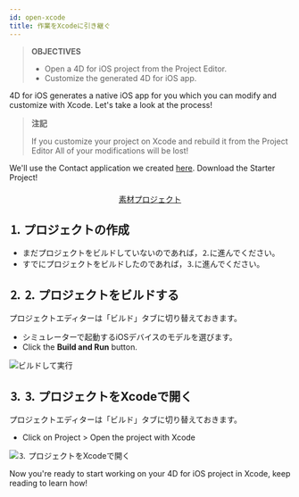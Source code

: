 ```yaml
---
id: open-xcode
title: 作業をXcodeに引き継ぐ
---
```


> **OBJECTIVES**
> 
> * Open a 4D for iOS project from the Project Editor.
> * Customize the generated 4D for iOS app.

4D for iOS generates a native iOS app for you which you can modify and customize with Xcode. Let's take a look at the process!

> **注記**
> 
> If you customize your project on Xcode and rebuild it from the Project Editor All of your modifications will be lost!


We'll use the Contact application we created [here](contact-app.html). Download the Starter Project!

<div markdown="1" style="text-align: center; margin-top: 20px">
<a class="button"
href="../assets/en/customize-with-xcode/ContactStarter.zip">素材プロジェクト</a>
</div>

## ⒈ プロジェクトの作成

* まだプロジェクトをビルドしていないのであれば，⒉に進んでください。
* すでにプロジェクトをビルドしたのであれば，⒊に進んでください。

## ⒉ ⒉ プロジェクトをビルドする

プロジェクトエディターは「ビルド」タブに切り替えておきます。

* シミュレーターで起動するiOSデバイスのモデルを選びます。
* Click the **Build and Run** button.

![ビルドして実行](assets/en/customize-with-xcode/build-and-run-4D-for-iOS.png)

## ⒊ ⒊ プロジェクトをXcodeで開く

プロジェクトエディターは「ビルド」タブに切り替えておきます。

* Click on Project > Open the project with Xcode

![⒊ プロジェクトをXcodeで開く](assets/en/customize-with-xcode/Open-your-project-Xcode-4D-for-iOS.png)

Now you're ready to start working on your 4D for iOS project in Xcode, keep reading to learn how!